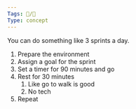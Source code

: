 ```yaml
---
Tags: 🧵/🌱
Type: concept
---
```


You can do something like 3 sprints a day.

1. Prepare the environment
2. Assign a goal for the sprint
3. Set a timer for 90 minutes and go
4. Rest for 30 minutes
	1. Like go to walk is good
	2. No tech
5. Repeat